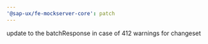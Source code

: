 ```yaml
---
'@sap-ux/fe-mockserver-core': patch
---
```


update to the batchResponse in case of 412 warnings for changeset
